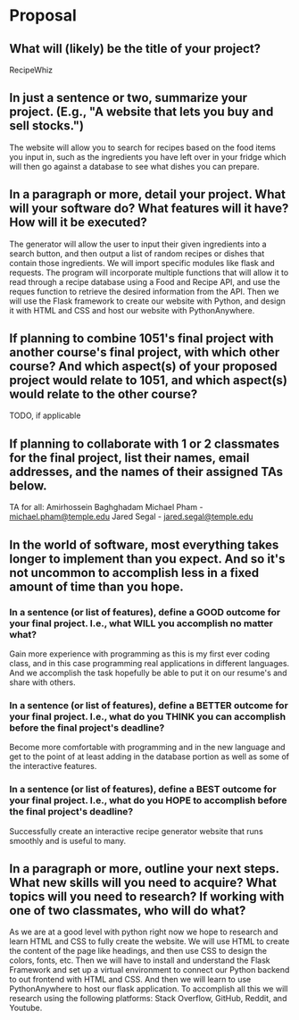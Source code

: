 # Proposal

## What will (likely) be the title of your project?

RecipeWhiz

## In just a sentence or two, summarize your project. (E.g., "A website that lets you buy and sell stocks.")

The website will allow you to search for recipes based on the food items you input in, such as the ingredients you have left over in your fridge which will then go against a database to see what dishes you can prepare.

## In a paragraph or more, detail your project. What will your software do? What features will it have? How will it be executed?

The generator will allow the user to input their given ingredients into a search button, and then output a list of random recipes or dishes that contain those ingredients. We will import specific modules like flask and requests. The program will incorporate multiple functions that will allow it to read through a recipe database using a Food and Recipe API, and use the reques function to retrieve the desired information from the API. Then we will use the Flask framework to create our website with Python, and design it with HTML and CSS and host our website with PythonAnywhere.

## If planning to combine 1051's final project with another course's final project, with which other course? And which aspect(s) of your proposed project would relate to 1051, and which aspect(s) would relate to the other course?

TODO, if applicable

## If planning to collaborate with 1 or 2 classmates for the final project, list their names, email addresses, and the names of their assigned TAs below.

TA for all: Amirhossein Baghghadam
Michael Pham - michael.pham@temple.edu
Jared Segal - jared.segal@temple.edu

## In the world of software, most everything takes longer to implement than you expect. And so it's not uncommon to accomplish less in a fixed amount of time than you hope.

### In a sentence (or list of features), define a GOOD outcome for your final project. I.e., what WILL you accomplish no matter what?

Gain more experience with programming as this is my first ever coding class, and in this case programming real applications in different languages. And we accomplish the task hopefully be able to put it on our resume's and share with others.

### In a sentence (or list of features), define a BETTER outcome for your final project. I.e., what do you THINK you can accomplish before the final project's deadline?

Become more comfortable with programming and in the new language and get to the point of at least adding in the database portion as well as some of the interactive features.

### In a sentence (or list of features), define a BEST outcome for your final project. I.e., what do you HOPE to accomplish before the final project's deadline?

Successfully create an interactive recipe generator website that runs smoothly and is useful to many.

## In a paragraph or more, outline your next steps. What new skills will you need to acquire? What topics will you need to research? If working with one of two classmates, who will do what?

As we are at a good level with python right now we hope to research and learn HTML and CSS to fully create the website. We will use HTML to create the content of the page like headings, and then use CSS to design the colors, fonts, etc. Then we will have to install and understand the Flask Framework and set up a virtual environment to connect our Python backend to out frontend with HTML and CSS. And then we will learn to use PythonAnywhere to host our flask application. To accomplish all this we will research using the following platforms: Stack Overflow, GitHub, Reddit, and Youtube.
